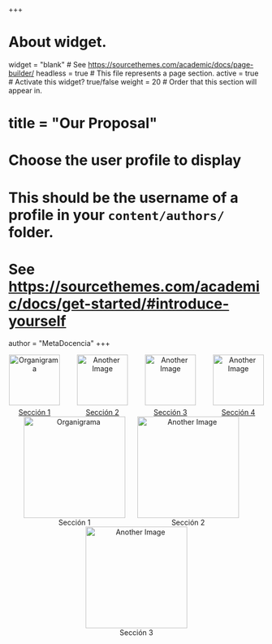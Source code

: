 +++
# About widget.
widget = "blank"  # See https://sourcethemes.com/academic/docs/page-builder/
headless = true  # This file represents a page section.
active = true  # Activate this widget? true/false
weight = 20  # Order that this section will appear in.

# title = "Our Proposal"

# Choose the user profile to display
# This should be the username of a profile in your `content/authors/` folder.
# See https://sourcethemes.com/academic/docs/get-started/#introduce-yourself
author = "MetaDocencia"
+++

<div class="container">
<div class="row align-items-start">
<div style="text-align: center;">

<div style="display: inline-block; text-align: center;">

  <div style="display: inline-block; margin-right: 30px;">
    <a href="https://www.metadocencia.org/">
      <img src="/img/organigrama.png" alt="Organigrama" width="100px"/>
    </a>
    <div style="padding-top: 5px;">
    <a href="https://www.metadocencia.org/">
    <div>Sección 1</div>
    </a>
    </div>
  </div>
  
  <div style="display: inline-block;margin-right: 30px;">
    <a href="https://www.metadocencia.org/">
      <img src="/img/organigrama.png" alt="Another Image" width="100px"/>
    </a>
    <div style="padding-top: 5px;">
    <a href="https://www.metadocencia.org/">
    <div>Sección 2</div>
    </a>
    </div>
  </div>
  
  <div style="display: inline-block;margin-right: 30px;">
    <a href="https://www.metadocencia.org/">
      <img src="/img/organigrama.png" alt="Another Image" width="100px"/>
    </a>
    <div style="padding-top: 5px;">
    <a href="https://www.metadocencia.org/">
    <div>Sección 3</div>
    </a>
    </div>
  </div>  

  <div style="display: inline-block;">
    <a href="https://www.metadocencia.org/">
      <img src="/img/organigrama.png" alt="Another Image" width="100px"/>
    </a>
    <div style="padding-top: 5px;">
    <a href="https://www.metadocencia.org/">
    <div>Sección 4</div>
    </a>
    </div>
  </div>  
  
</div>

</div>

</div>

</div>

<div class="container">
<div class="row align-items-start">
<div style="text-align: center;">

<div style="display: inline-block; text-align: center;">

  <div style="display: inline-block; margin-right: 20px;">
    <a href="http://website.com">
      <img src="/img/organigrama.png" alt="Organigrama" width="200px"/>
    </a>
    <div>Sección 1</div>
  </div>
  
  <div style="display: inline-block;margin-right: 20px;">
    <a href="http://website.com">
      <img src="/img/organigrama.png" alt="Another Image" width="200px"/>
    </a>
    <div>Sección 2</div>
  </div>
  
  <div style="display: inline-block;">
    <a href="http://website.com">
      <img src="/img/organigrama.png" alt="Another Image" width="200px"/>
    </a>
    <div>Sección 3</div>
  </div>  
  
</div>


</div>
</div>
</div>